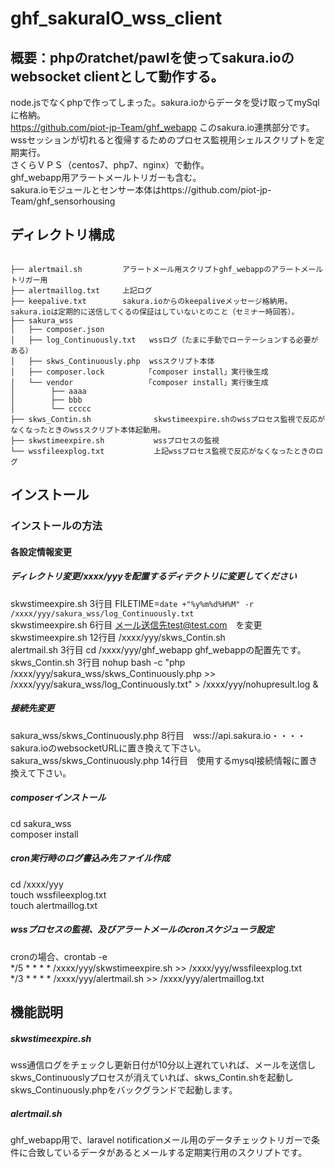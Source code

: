 # ghf_sakuraIO_wss_client
## 概要：phpのratchet/pawlを使ってsakura.ioのwebsocket clientとして動作する。  
node.jsでなくphpで作ってしまった。sakura.ioからデータを受け取ってmySqlに格納。  
https://github.com/piot-jp-Team/ghf_webapp このsakura.io連携部分です。  
wssセッションが切れると復帰するためのプロセス監視用シェルスクリプトを定期実行。   
さくらＶＰＳ（centos7、php7、nginx）で動作。  
ghf_webapp用アラートメールトリガーも含む。  
sakura.ioモジュールとセンサー本体はhttps://github.com/piot-jp-Team/ghf_sensorhousing  

## ディレクトリ構成

```

├── alertmail.sh         アラートメール用スクリプトghf_webappのアラートメールトリガー用 
├── alertmaillog.txt     上記ログ 
├── keepalive.txt        sakura.ioからのkeepaliveメッセージ格納用。sakura.ioは定期的に送信してくるの保証はしていないとのこと（セミナー時回答）。
├── sakura_wss
│   ├── composer.json
│   ├── log_Continuously.txt   wssログ（たまに手動でローテーションする必要がある）
│   ├── skws_Continuously.php  wssスクリプト本体  
│   ├── composer.lock         「composer install」実行後生成  
│   └── vendor                「composer install」実行後生成   
│        ├── aaaa
│        ├── bbb
│        └── ccccc
├── skws_Contin.sh              skwstimeexpire.shのwssプロセス監視で反応がなくなったときのwssスクリプト本体起動用。
├── skwstimeexpire.sh           wssプロセスの監視
└── wssfileexplog.txt           上記wssプロセス監視で反応がなくなったときのログ

```

## インストール  

### インストールの方法  

#### 各設定情報変更  
##### ディレクトリ変更/xxxx/yyyを配置するディテクトリに変更してください  
skwstimeexpire.sh  3行目    FILETIME=`date +"%y%m%d%H%M" -r /xxxx/yyy/sakura_wss/log_Continuously.txt`  
skwstimeexpire.sh  6行目    メール送信先test@test.com　を変更  
skwstimeexpire.sh 12行目    /xxxx/yyy/skws_Contin.sh  
alertmail.sh       3行目    cd /xxxx/yyy/ghf_webapp    ghf_webappの配置先です。  
skws_Contin.sh     3行目    nohup bash -c "php /xxxx/yyy/sakura_wss/skws_Continuously.php >> /xxxx/yyy/sakura_wss/log_Continuously.txt" > /xxxx/yyy/nohupresult.log &  

##### 接続先変更  
sakura_wss/skws_Continuously.php  8行目　wss://api.sakura.io・・・・sakura.ioのwebsocketURLに置き換えて下さい。  
sakura_wss/skws_Continuously.php 14行目　使用するmysql接続情報に置き換えて下さい。  

##### composerインストール  
cd sakura_wss  
composer install  

##### cron実行時のログ書込み先ファイル作成  
cd /xxxx/yyy  
touch wssfileexplog.txt  
touch alertmaillog.txt  

##### wssプロセスの監視、及びアラートメールのcronスケジューラ設定  
cronの場合、crontab -e  
*/5 * * * * /xxxx/yyy/skwstimeexpire.sh >> /xxxx/yyy/wssfileexplog.txt  
*/3 * * * * /xxxx/yyy/alertmail.sh >> /xxxx/yyy/alertmaillog.txt  


## 機能説明  
##### skwstimeexpire.sh  
wss通信ログをチェックし更新日付が10分以上遅れていれば、メールを送信し  
skws_Continuouslyプロセスが消えていれば、skws_Contin.shを起動し  
skws_Continuously.phpをバックグランドで起動します。  
##### alertmail.sh  
ghf_webapp用で、laravel notificationメール用のデータチェックトリガーで条件に合致しているデータがあるとメールする定期実行用のスクリプトです。  

